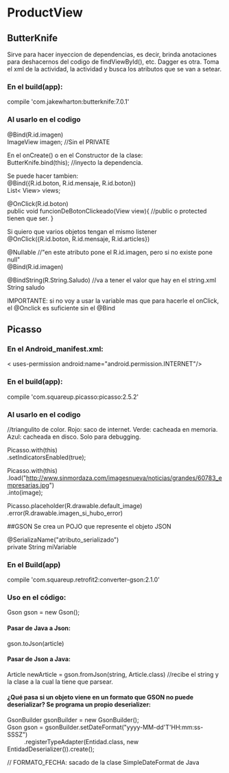 # ProductView

## ButterKnife
Sirve para hacer inyeccion de dependencias, es decir, brinda anotaciones para deshacernos del codigo de findViewById(), etc. Dagger es otra. Toma el xml de la actividad, la actividad y busca los atributos que se van a setear.

### En el build(app):    
compile 'com.jakewharton:butterknife:7.0.1'


### Al usarlo en el codigo
@Bind(R.id.imagen)  
ImageView imagen; //Sin el PRIVATE    


En el onCreate() o en el Constructor de la clase:  
ButterKnife.bind(this);  //inyecto la dependencia.    


Se puede hacer tambien:  
@Bind({R.id.boton, R.id.mensaje, R.id.boton})  
List< View> views;  


@OnClick(R.id.boton)  
public void funcionDeBotonClickeado(View view){ //public o protected tienen que ser.
}  


Si quiero que varios objetos tengan el mismo listener  
@OnClick({R.id.boton, R.id.mensaje, R.id.articles})  


@Nullable	//"en este atributo pone el R.id.imagen, pero si no existe pone null"  
@Bind(R.id.imagen)      


@BindString(R.String.Saludo)  //va a tener el valor que hay en el string.xml  
String saludo    


IMPORTANTE: si no voy a usar la variable mas que para hacerle el onClick, el @Onclick es suficiente sin el @Bind  


## Picasso

### En el Android_manifest.xml:
< uses-permission android:name="android.permission.INTERNET"/>

### En el build(app):
compile 'com.squareup.picasso:picasso:2.5.2'

### Al usarlo en el codigo
//triangulito de color. Rojo: saco de internet. Verde: cacheada en memoria. Azul: cacheada en disco. Solo para debugging. 
 
 Picasso.with(this)  
        .setIndicatorsEnabled(true); 

 Picasso.with(this)  
        .load("http://www.sinmordaza.com/imagesnueva/noticias/grandes/60783_empresarias.jpg")  
        .into(image);

  Picasso.placeholder(R.drawable.default_image)  
  		.error(R.drawable.imagen_si_hubo_error)

##GSON
Se crea un POJO que represente el objeto JSON  

@SerializaName("atributo_serializado")  
private String miVariable

### En el Build(app)
compile 'com.squareup.retrofit2:converter-gson:2.1.0'

### Uso en el código:
Gson gson = new Gson();  

#### Pasar de Java a Json:
gson.toJson(article)  
#### Pasar de Json a Java:  
Article newArticle = gson.fromJson(string, Article.class)  //recibe el string y la clase a la cual la tiene que parsear.   
#### ¿Qué pasa si un objeto viene en un formato que GSON no puede deserializar? Se programa un propio deserializer:
GsonBuilder gsonBuilder = new GsonBuilder();  
Gson gson = gsonBuilder.setDateFormat("yyyy-MM-dd'T'HH:mm:ss-SSSZ")      
           .registerTypeAdapter(Entidad.class, new EntidadDeserializer()).create();   
              
// FORMATO_FECHA: sacado de la clase SimpleDateFormat de Java




